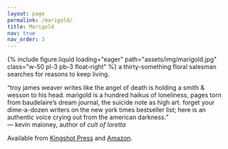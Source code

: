 ```yaml
---
layout: page
permalink: /marigold/
title: Marigold
nav: true
nav_order: 3
---
```


{% include figure.liquid loading="eager" path="assets/img/marigold.jpg" class="w-50 pl-3 pb-3 float-right" %}
a thirty-something floral salesman searches for reasons to keep living.

<p class="lead">“troy james weaver writes like the angel of death is holding a smith & wesson to his head. marigold is a hundred haikus of loneliness, pages torn from baudelaire’s dream journal, the suicide note as high art. forget your dime-a-dozen writers on the new york times bestseller list; here is an authentic voice crying out from the american darkness.”<br />— kevin maloney, author of <em>cult of loretta</em></p>

Available from [Kingshot Press](https://www.kingshotpress.com/shop/marigold-by-troy-james-weaver) and [Amazon](https://www.amazon.com/Marigold-Troy-James-Weaver/dp/0997251808).
